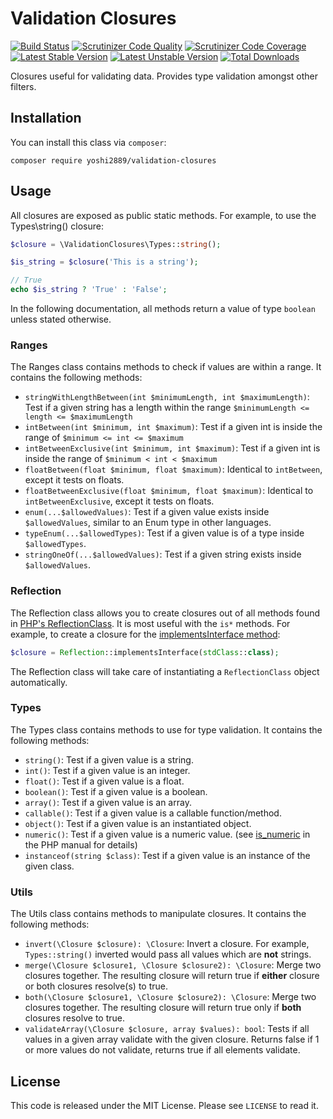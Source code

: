# Validation Closures
[![Build Status](https://scrutinizer-ci.com/g/Yoshi2889/validation-closures/badges/build.png)](https://scrutinizer-ci.com/g/Yoshi2889/validation-closures/build-status/master)
[![Scrutinizer Code Quality](https://scrutinizer-ci.com/g/Yoshi2889/validation-closures/badges/quality-score.png)](https://scrutinizer-ci.com/g/Yoshi2889/validation-closures/?branch=master)
[![Scrutinizer Code Coverage](https://scrutinizer-ci.com/g/Yoshi2889/validation-closures/badges/coverage.png)](https://scrutinizer-ci.com/g/Yoshi2889/validation-closures/code-structure/master/code-coverage)
[![Latest Stable Version](https://poser.pugx.org/yoshi2889/validation-closures/v/stable)](https://packagist.org/packages/yoshi2889/validation-closures)
[![Latest Unstable Version](https://poser.pugx.org/yoshi2889/validation-closures/v/unstable)](https://packagist.org/packages/yoshi2889/validation-closures)
[![Total Downloads](https://poser.pugx.org/yoshi2889/validation-closures/downloads)](https://packagist.org/packages/yoshi2889/validation-closures)

Closures useful for validating data. Provides type validation amongst other filters.

## Installation
You can install this class via `composer`:

```composer require yoshi2889/validation-closures```

## Usage
All closures are exposed as public static methods. For example, to use the Types\string() closure:

```php
$closure = \ValidationClosures\Types::string();

$is_string = $closure('This is a string');

// True
echo $is_string ? 'True' : 'False';
```

In the following documentation, all methods return a value of type `boolean` unless stated otherwise.

### Ranges
The Ranges class contains methods to check if values are within a range. It contains the following methods:

* `stringWithLengthBetween(int $minimumLength, int $maximumLength)`: Test if a given string has a length within the range
`$minimumLength <= length <= $maximumLength`
* `intBetween(int $minimum, int $maximum)`: Test if a given int is inside the range of `$minimum <= int <= $maximum`
* `intBetweenExclusive(int $minimum, int $maximum)`: Test if a given int is inside the range of `$minimum < int < $maximum`
* `floatBetween(float $minimum, float $maximum)`: Identical to `intBetween`, except it tests on floats.
* `floatBetweenExclusive(float $minimum, float $maximum)`: Identical to `intBetweenExclusive`, except it tests on floats.
* `enum(...$allowedValues)`: Test if a given value exists inside `$allowedValues`, similar to an Enum type in other languages.
* `typeEnum(...$allowedTypes)`: Test if a given value is of a type inside `$allowedTypes`.
* `stringOneOf(...$allowedValues)`: Test if a given string exists inside `$allowedValues`.

### Reflection
The Reflection class allows you to create closures out of all methods found in [PHP's ReflectionClass](http://php.net/manual/en/class.reflectionclass.php).
It is most useful with the `is*` methods. For example, to create a closure for the [implementsInterface method](http://php.net/manual/en/reflectionclass.implementsinterface.php):

```php
$closure = Reflection::implementsInterface(stdClass::class);
```

The Reflection class will take care of instantiating a `ReflectionClass` object automatically.

### Types
The Types class contains methods to use for type validation. It contains the following methods:

* `string()`: Test if a given value is a string.
* `int()`: Test if a given value is an integer.
* `float()`: Test if a given value is a float.
* `boolean()`: Test if a given value is a boolean.
* `array()`: Test if a given value is an array.
* `callable()`: Test if a given value is a callable function/method.
* `object()`: Test if a given value is an instantiated object.
* `numeric()`: Test if a given value is a numeric value. (see [is_numeric](https://secure.php.net/manual/en/function.is-numeric.php) in the PHP manual for details)
* `instanceof(string $class)`: Test if a given value is an instance of the given class.

### Utils
The Utils class contains methods to manipulate closures. It contains the following methods:

* `invert(\Closure $closure): \Closure`: Invert a closure. For example, `Types::string()` inverted would pass all values which are **not** strings.
* `merge(\Closure $closure1, \Closure $closure2): \Closure`: Merge two closures together. The resulting closure will return true if **either** closure
or both closures resolve(s) to true.
* `both(\Closure $closure1, \Closure $closure2): \Closure`: Merge two closures together. The resulting closure will return true only if **both**
closures resolve to true.
* `validateArray(\Closure $closure, array $values): bool`: Tests if all values in a given array validate with the given closure.
Returns false if 1 or more values do not validate, returns true if all elements validate.

## License
This code is released under the MIT License. Please see `LICENSE` to read it.